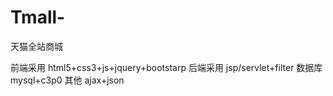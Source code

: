# Tmall-
天猫全站商城

前端采用 html5+css3+js+jquery+bootstarp
后端采用 jsp/servlet+filter
数据库 mysql+c3p0
其他 ajax+json
